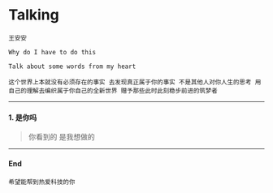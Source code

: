 # Talking

`王安安`

`Why do I have to do this`

`Talk about some words from my heart`


`这个世界上本就没有必须存在的事实 去发现真正属于你的事实 不是其他人对你人生的思考 用自己的理解去编织属于你自己的全新世界 赠予那些此时此刻稳步前进的筑梦者`

-------

#### 1. 是你吗

> 你看到的 是我想做的

-------

#### End

`希望能帮到热爱科技的你`
